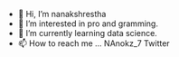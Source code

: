 - 👋 Hi, I’m nanakshrestha
- 👀 I’m interested in pro and gramming.
- 🌱 I’m currently learning  data science.
- 📫 How to reach me ...
NAnokz_7 Twitter
<!---
nanakshrestha777/nanakshrestha777 is a ✨ special ✨ repository because its `README.md` (this file) appears on your GitHub profile.
You can click the Preview link to take a look at your changes.
--->
